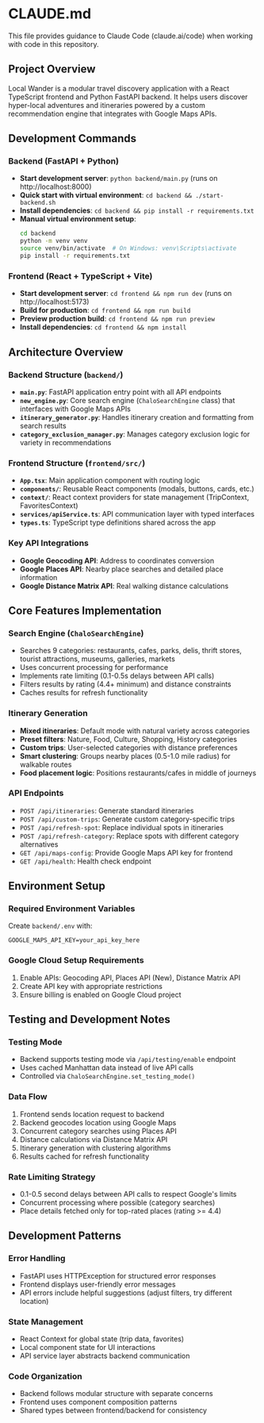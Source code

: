 # CLAUDE.md

This file provides guidance to Claude Code (claude.ai/code) when working with code in this repository.

## Project Overview

Local Wander is a modular travel discovery application with a React TypeScript frontend and Python FastAPI backend. It helps users discover hyper-local adventures and itineraries powered by a custom recommendation engine that integrates with Google Maps APIs.

## Development Commands

### Backend (FastAPI + Python)
- **Start development server**: `python backend/main.py` (runs on http://localhost:8000)
- **Quick start with virtual environment**: `cd backend && ./start-backend.sh`
- **Install dependencies**: `cd backend && pip install -r requirements.txt`
- **Manual virtual environment setup**:
  ```bash
  cd backend
  python -m venv venv
  source venv/bin/activate  # On Windows: venv\Scripts\activate
  pip install -r requirements.txt
  ```

### Frontend (React + TypeScript + Vite)
- **Start development server**: `cd frontend && npm run dev` (runs on http://localhost:5173)
- **Build for production**: `cd frontend && npm run build`
- **Preview production build**: `cd frontend && npm run preview`
- **Install dependencies**: `cd frontend && npm install`

## Architecture Overview

### Backend Structure (`backend/`)
- **`main.py`**: FastAPI application entry point with all API endpoints
- **`new_engine.py`**: Core search engine (`ChaloSearchEngine` class) that interfaces with Google Maps APIs
- **`itinerary_generator.py`**: Handles itinerary creation and formatting from search results
- **`category_exclusion_manager.py`**: Manages category exclusion logic for variety in recommendations

### Frontend Structure (`frontend/src/`)
- **`App.tsx`**: Main application component with routing logic
- **`components/`**: Reusable React components (modals, buttons, cards, etc.)
- **`context/`**: React context providers for state management (TripContext, FavoritesContext)
- **`services/apiService.ts`**: API communication layer with typed interfaces
- **`types.ts`**: TypeScript type definitions shared across the app

### Key API Integrations
- **Google Geocoding API**: Address to coordinates conversion
- **Google Places API**: Nearby place searches and detailed place information
- **Google Distance Matrix API**: Real walking distance calculations

## Core Features Implementation

### Search Engine (`ChaloSearchEngine`)
- Searches 9 categories: restaurants, cafes, parks, delis, thrift stores, tourist attractions, museums, galleries, markets
- Uses concurrent processing for performance
- Implements rate limiting (0.1-0.5s delays between API calls)
- Filters results by rating (4.4+ minimum) and distance constraints
- Caches results for refresh functionality

### Itinerary Generation
- **Mixed itineraries**: Default mode with natural variety across categories
- **Preset filters**: Nature, Food, Culture, Shopping, History categories
- **Custom trips**: User-selected categories with distance preferences
- **Smart clustering**: Groups nearby places (0.5-1.0 mile radius) for walkable routes
- **Food placement logic**: Positions restaurants/cafes in middle of journeys

### API Endpoints
- `POST /api/itineraries`: Generate standard itineraries
- `POST /api/custom-trips`: Generate custom category-specific trips
- `POST /api/refresh-spot`: Replace individual spots in itineraries
- `POST /api/refresh-category`: Replace spots with different category alternatives
- `GET /api/maps-config`: Provide Google Maps API key for frontend
- `GET /api/health`: Health check endpoint

## Environment Setup

### Required Environment Variables
Create `backend/.env` with:
```
GOOGLE_MAPS_API_KEY=your_api_key_here
```

### Google Cloud Setup Requirements
1. Enable APIs: Geocoding API, Places API (New), Distance Matrix API
2. Create API key with appropriate restrictions
3. Ensure billing is enabled on Google Cloud project

## Testing and Development Notes

### Testing Mode
- Backend supports testing mode via `/api/testing/enable` endpoint
- Uses cached Manhattan data instead of live API calls
- Controlled via `ChaloSearchEngine.set_testing_mode()`

### Data Flow
1. Frontend sends location request to backend
2. Backend geocodes location using Google Maps
3. Concurrent category searches using Places API
4. Distance calculations via Distance Matrix API
5. Itinerary generation with clustering algorithms
6. Results cached for refresh functionality

### Rate Limiting Strategy
- 0.1-0.5 second delays between API calls to respect Google's limits
- Concurrent processing where possible (category searches)
- Place details fetched only for top-rated places (rating >= 4.4)

## Development Patterns

### Error Handling
- FastAPI uses HTTPException for structured error responses
- Frontend displays user-friendly error messages
- API errors include helpful suggestions (adjust filters, try different location)

### State Management
- React Context for global state (trip data, favorites)
- Local component state for UI interactions
- API service layer abstracts backend communication

### Code Organization
- Backend follows modular structure with separate concerns
- Frontend uses component composition patterns
- Shared types between frontend/backend for consistency